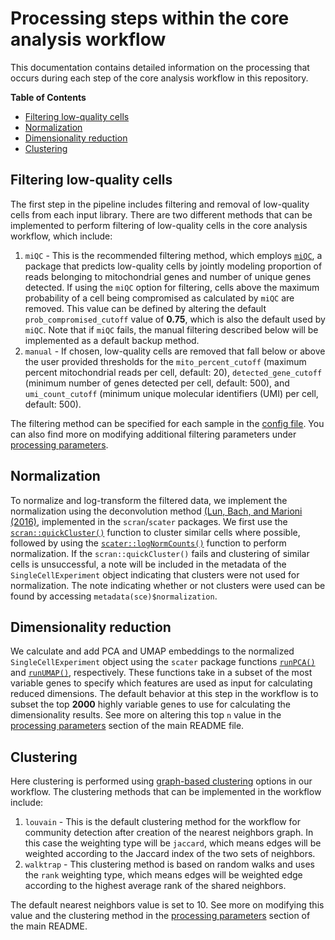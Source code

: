 # Processing steps within the core analysis workflow

This documentation contains detailed information on the processing that occurs during each step of the core analysis workflow in this repository.

<!-- START doctoc generated TOC please keep comment here to allow auto update -->
<!-- DON'T EDIT THIS SECTION, INSTEAD RE-RUN doctoc TO UPDATE -->
**Table of Contents**

- [Filtering low-quality cells](#filtering-low-quality-cells)
- [Normalization](#normalization)
- [Dimensionality reduction](#dimensionality-reduction)
- [Clustering](#clustering)


## Filtering low-quality cells

The first step in the pipeline includes filtering and removal of low-quality cells from each input library. 
There are two different methods that can be implemented to perform filtering of low-quality cells in the core analysis workflow, which include:

1. `miQC` - This is the recommended filtering method, which employs [`miQC`](https://bioconductor.org/packages/release/bioc/html/miQC.html), a package that predicts low-quality cells by jointly modeling proportion of reads belonging to mitochondrial genes and number of unique genes detected.
If using the `miQC` option for filtering, cells above the maximum probability of a cell being compromised as calculated by `miQC` are removed. 
This value can be defined by altering the default `prob_compromised_cutoff` value of **0.75**, which is also the default used by `miQC`.
Note that if `miQC` fails, the manual filtering described below will be implemented as a default backup method.
2. `manual` - If chosen, low-quality cells are removed that fall below or above the user provided thresholds for the `mito_percent_cutoff` (maximum percent mitochondrial reads per cell, default: 20), `detected_gene_cutoff` (minimum number of genes detected per cell, default: 500), and `umi_count_cutoff` (minimum unique molecular identifiers (UMI) per cell, default: 500).

The filtering method can be specified for each sample in the [config file](../config/config.yaml).
You can also find more on modifying additional filtering parameters under [processing parameters](https://github.com/AlexsLemonade/scpca-downstream-analyses#filtering-parameters).

## Normalization

To normalize and log-transform the filtered data, we implement the normalization using the deconvolution method [(Lun, Bach, and Marioni (2016)](https://doi.org/10.1186/s13059-016-0947-7), implemented in the `scran`/`scater` packages.
We first use the [`scran::quickCluster()`](https://rdrr.io/bioc/scran/man/quickCluster.html) function to cluster similar cells where possible, followed by using the [`scater::logNormCounts()`](https://rdrr.io/github/LTLA/scuttle/man/logNormCounts.html) function to perform normalization.
If the `scran::quickCluster()` fails and clustering of similar cells is unsuccessful, a note will be included in the metadata of the `SingleCellExperiment` object indicating that clusters were not used for normalization. 
The note indicating whether or not clusters were used can be found by accessing `metadata(sce)$normalization`.

## Dimensionality reduction

We calculate and add PCA and UMAP embeddings to the normalized `SingleCellExperiment` object using the `scater` package functions [`runPCA()`](https://rdrr.io/bioc/scater/man/runPCA.html) and [`runUMAP()`](https://rdrr.io/bioc/scater/man/runUMAP.html), respectively.
These functions take in a subset of the most variable genes to specify which features are used as input for calculating reduced dimensions.
The default behavior at this step in the workflow is to subset the top **2000** highly variable genes to use for calculating the dimensionality results.
See more on altering this top `n` value in the [processing parameters](https://github.com/AlexsLemonade/scpca-downstream-analyses#dimensionality-reduction-and-clustering-parameters) section of the main README file.

## Clustering

Here clustering is performed using [graph-based clustering](http://bioconductor.org/books/3.15/OSCA.basic/clustering.html#clustering-graph) options in our workflow. 
The clustering methods that can be implemented in the workflow include:

1. `louvain` - This is the default clustering method for the workflow for community detection after creation of the nearest neighbors graph.
In this case the weighting type will be `jaccard`, which means edges will be weighted according to the Jaccard index of the two sets of neighbors.
2. `walktrap` - This clustering method is based on random walks and uses the `rank` weighting type, which means edges will be weighted edge according to the highest average rank of the shared neighbors.

The default nearest neighbors value is set to 10. See more on modifying this value and the clustering method in the [processing parameters](https://github.com/AlexsLemonade/scpca-downstream-analyses#dimensionality-reduction-and-clustering-parameters) section of the main README.
